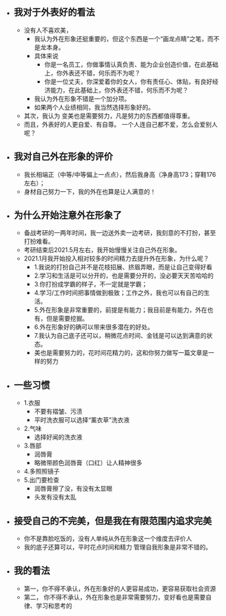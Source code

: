 - ## 我对于外表好的看法
	- 没有人不喜欢美，
		- 我认为外在形象还挺重要的，但这个东西是一个“画龙点睛”之笔，而不是龙本身。
		- 具体来说
			- 你是一名员工，你做事情认真负责、能为企业创造价值，在此基础上，你外表还不错，何乐而不为呢？
			- 你是一位丈夫，你深爱着你的女人，你有责任心、体贴，有良好经济能力，在此基础上，你外表还不错，何乐而不为呢？
		- 我认为外在形象不错是一个加分项。
		- 如果两个人业绩相同，我当然选择形象好的。
	- 其次，我认为 变美也是需要努力，凡是努力的东西都值得尊重。
	- 而且，外表好的人更自爱、有自尊。 一个人连自己都不爱，怎么会爱别人呢？
- ## 我对自己外在形象的评价
	- 我长相端正（中等/中等偏上一点点），然后我身高（净身高173；穿鞋176左右）；
	- 身材自己努力一下，我的外在也算是让人满意的！
- ## 为什么开始注意外在形象了
	- 备战考研的一两年时间，我一边送外卖一边考研，我刻意的不打扮，甚至打扮难看。
	- 考研结束后2021.5月左右，我开始慢慢关注自己外在形象。
	- 2021.1月我开始投入相对较多的时间精力去提升外在形象，为什么呢？
		- 1.我说的打扮自己并不是花枝招展、挤眉弄眼，而是让自己变得好看
		- 2.学习和生活是可以分开的，也是需要分开的，没必要天天苦哈哈的
		- 3.你打扮成学霸的样子，不一定就是学霸；
		- 4.学习/工作时间把事情做到极致；工作之外，我也可以有自己的生活。
		- 5.外在形象是非常重要的，前提是有能力；我目前是有能力，外在也有，但是需要挖掘。
		- 6.外在形象好的确可以带来很多潜在的好处。
		- 7.我认为自己底子还可以，稍微花点时间、金钱是可以达到满意的状态。
		- 美也是需要努力的，花时间花精力的，这和你努力做写一篇文章是一样的努力
- ## 一些习惯
	- 1.衣服
		- 不要有褶皱、污渍
		- 平时洗衣服可以选择“薰衣草”洗衣液
	- 2.气味
		- 选择好闻的洗衣液
	- 3.唇部
		- 润唇膏
		- 略微带颜色润唇膏（口红）让人精神很多
	- 4.多照照镜子
	- 5.出门要检查
		- 润唇膏擦了没，有没有太显眼
		- 头发有没有太乱
- ## 接受自己的不完美，但是我在有限范围内追求完美
	- 你不是靠脸吃饭的，没有人单纯从外在形象这一个维度去评价人
	- 我的底子还算可以，平时花点时间和精力 管理自我形象是非常不错的。
- ## 我的看法
	- 第一，你不得不承认，外在形象好的人更容易成功，更容易获取社会资源
	- 第二， 你不得不承认，外在形象也是非常需要努力，变好看也是需要自律、学习和思考的